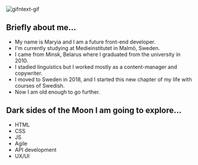 ![gifntext-gif](https://user-images.githubusercontent.com/113581848/191034558-a53ecbd4-3bfe-4e84-9612-6e27be8d8533.gif)

## Briefly about me... 

* My name is Maryia and I am a future front-end developer. 
* I'm currently studying at Medieinstitutet in Malmö, Sweden. 
* I came from Minsk, Belarus where I graduated from the university in 2010. 
* I stadied linguistics but I worked mostly as a content-manager and copywriter.
* I moved to Sweden in 2018, and I started this new chapter of my life with courses of Swedish. 
* Now I am old enough to go further.

## Dark sides of the Moon I am going to explore...

* HTML
* CSS
* JS
* Agile
* API development
* UX/UI


<!--
**MaryAtskey/MaryAtskey** is a ✨ _special_ ✨ repository because its `README.md` (this file) appears on your GitHub profile.

Here are some ideas to get you started:

- 🔭 I’m currently working on ...
- 🌱 I’m currently learning ...
- 👯 I’m looking to collaborate on ...
- 🤔 I’m looking for help with ...
- 💬 Ask me about ...
- 📫 How to reach me: ...
- 😄 Pronouns: ...
- ⚡ Fun fact: ...
-->
